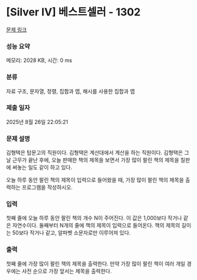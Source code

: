 # [Silver IV] 베스트셀러 - 1302 

[문제 링크](https://www.acmicpc.net/problem/1302) 

### 성능 요약

메모리: 2028 KB, 시간: 0 ms

### 분류

자료 구조, 문자열, 정렬, 집합과 맵, 해시를 사용한 집합과 맵

### 제출 일자

2025년 8월 26일 22:05:21

### 문제 설명

<p>김형택은 탑문고의 직원이다. 김형택은 계산대에서 계산을 하는 직원이다. 김형택은 그날 근무가 끝난 후에, 오늘 판매한 책의 제목을 보면서 가장 많이 팔린 책의 제목을 칠판에 써놓는 일도 같이 하고 있다.</p>

<p>오늘 하루 동안 팔린 책의 제목이 입력으로 들어왔을 때, 가장 많이 팔린 책의 제목을 출력하는 프로그램을 작성하시오.</p>

### 입력 

 <p>첫째 줄에 오늘 하루 동안 팔린 책의 개수 N이 주어진다. 이 값은 1,000보다 작거나 같은 자연수이다. 둘째부터 N개의 줄에 책의 제목이 입력으로 들어온다. 책의 제목의 길이는 50보다 작거나 같고, 알파벳 소문자로만 이루어져 있다.</p>

### 출력 

 <p>첫째 줄에 가장 많이 팔린 책의 제목을 출력한다. 만약 가장 많이 팔린 책이 여러 개일 경우에는 사전 순으로 가장 앞서는 제목을 출력한다.</p>

